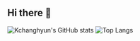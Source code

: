 ## Hi there 👋

![Kchanghyun's GitHub stats](https://github-readme-stats.vercel.app/api?username=Kchanghyun&show_icons=true&theme=radical)
![Top Langs](https://github-readme-stats.vercel.app/api/top-langs/?username=Kchanghyun)

<!--
**Kchanghyun/Kchanghyun** is a ✨ _special_ ✨ repository because its `README.md` (this file) appears on your GitHub profile.

Here are some ideas to get you started:

- 🔭 I’m currently working on ...
- 🌱 I’m currently learning ...
- 👯 I’m looking to collaborate on ...
- 🤔 I’m looking for help with ...
- 💬 Ask me about ...
- 📫 How to reach me: ...
- 😄 Pronouns: ...
- ⚡ Fun fact: ...
-->
